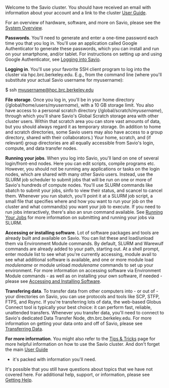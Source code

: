 Welcome to the Savio cluster. You should have received an email with
information about your account and a link to the cluster [User
Guide](http://research-it.berkeley.edu/services/high-performance-computing/user-guide).

For an overview of hardware, software, and more on Savio, please see the
[System
Overview](http://research-it.berkeley.edu/services/high-performance-computing/system-overview).

**Passwords**. You'll need to generate and enter a one-time password
each time you that you log in. You'll use an application called Google
Authenticator to generate these passwords, which you can install and run
on your smartphone, and/or tablet. For instructions on setting up and
using Google Authenticator, see [Logging into
Savio](http://research-it.berkeley.edu/services/high-performance-computing/logging-savio).

**Logging in**. You'll use your favorite SSH client program to log into
the cluster via hpc.brc.berkeley.edu. E.g., from the command line (where
you'll substitute your actual Savio username for myusername):

$ ssh myusername@hpc.brc.berkeley.edu

**File storage**. Once you log in, you'll be in your home directory
(/global/home/users/*myusername*), with a 10 GB storage limit. You also
have access to a personal scratch directory
(/global/scratch/*myusername*), through which you'll share Savio's
Global Scratch storage area with other cluster users. Within that
scratch area you can store vast amounts of data, but you should always
regard it as temporary storage. (In addition to home and scratch
directories, some Savio users may also have access to a group directory,
shared with their collaborators.) Your home, scratch, and (if relevant)
group directories are all equally accessible from Savio's login,
compute, and data transfer nodes.

**Running your jobs**. When you log into Savio, you'll land on one of
several login/front-end nodes. Here you can edit scripts, compile
programs etc. However, you should not be running any applications or
tasks on the login nodes, which are shared with many other Savio users.
Instead, use the SLURM job scheduler to submit jobs that will be run on
one or more of Savio's hundreds of compute nodes. You'll use SLURM
commands like sbatch to submit your jobs, sinfo to view their status,
and scancel to cancel them. Whenever you run sbatch, you'll point it at
a SLURM job script, a small file that specifies where and how you want
to run your job on the cluster and what command(s) you want your job to
execute. If you need to run jobs interactively, there's also an srun
command available. See [Running Your
Jobs](http://research-it.berkeley.edu/services/high-performance-computing/running-your-jobs)
for more information on submitting and running your jobs via SLURM.

**Accessing or installing software**. Lot of software packages and tools
are already built and available on Savio. You can list these and
load/unload them via Environment Module commands. By default, SLURM and
Warewulf commands are already added to your path, starting out. At a
shell prompt, enter module list to see what you're currently accessing,
module avail to see what additional software is available, and one or
more module load *modulename* or module unload *modulename* commands to
set up your environment. For more information on accessing software via
Environment Module commands - as well as on installing your own
software, if needed - please see [Accessing and Installing
Software](http://research-it.berkeley.edu/services/high-performance-computing/accessing-and-installing-software).

**Transfering data**. To transfer data from other computers into - or
out of - your directories on Savio, you can use protocols and tools like
SCP, STFP, FTPS, and Rsync. If you're transferring lots of data, the
web-based Globus Connect tool is typically your best choice: it can
perform fast, reliable, unattended transfers. Whenever you transfer
data, you'll need to connect to Savio's dedicated Data Transfer Node,
dtn.brc.berkeley.edu. For more information on getting your data onto and
off of Savio, please see [Transferring
Data](http://research-it.berkeley.edu/services/high-performance-computing/transferring-data).

**For more information**. You might also refer to the [Tips &
Tricks](http://research-it.berkeley.edu/services/high-performance-computing/tips-using-brc-savio-cluster)
page for more helpful information on how to use the Savio cluster. And
don't forget the main [User
Guide](http://research-it.berkeley.edu/services/high-performance-computing/user-guide)
- it's packed with information you'll need.  
  
It's possible that you still have questions about topics that we have
not covered here. For additional help, support, or information, please
see [Getting
Help](http://research-it.berkeley.edu/services/high-performance-computing/getting-help).

 
